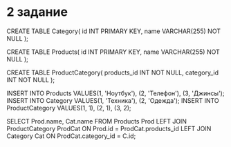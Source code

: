 # 2 задание
CREATE TABLE Category(
id INT PRIMARY KEY, name VARCHAR(255) NOT NULL
);

CREATE TABLE Products(
id INT PRIMARY KEY, name VARCHAR(255) NOT NULL
);

CREATE TABLE ProductCategory(
products_id INT NOT NULL, category_id INT NOT NULL
);

INSERT INTO Products VALUES(1, 'Ноутбук'), (2, 'Телефон'), (3, 'Джинсы');
INSERT INTO Category VALUES(1, 'Техника'), (2, 'Одежда');
INSERT INTO ProductCategory VALUES(1, 1), (2, 1), (3, 2);

SELECT Prod.name, Cat.name
FROM Products Prod
LEFT JOIN ProductCategory ProdCat
	ON Prod.id = ProdCat.products_id
LEFT JOIN Category Cat
	ON ProdCat.category_id = C.id;
